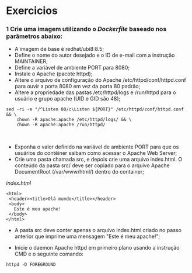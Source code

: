 # Exercicios

### 1 Crie uma imagem utilizando o _Dockerfile_ baseado nos parâmetros abaixo:
* A imagem de base é redhat/ubi8:8.5;
* Define o nome do autor desejado e o ID de e-mail com a instrução MAINTAINER;
* Define a variável de ambiente PORT para 8080;
* Instale o Apache (pacote httpd);
* Altere o arquivo de configuração do Apache /etc/httpd/conf/httpd.conf para ouvir a porta 8080 em vez da porta 80 padrão;
* Altere a propriedade das pastas /etc/httpd/logs e /run/httpd para o usuário e grupo apache (UID e GID são 48);
```
sed -ri -e "/^Listen 80/c\Listen ${PORT}" /etc/httpd/conf/httpd.conf && \
    chown -R apache:apache /etc/httpd/logs/ && \
    chown -R apache:apache /run/httpd/
```
<br/>

* Exponha o valor definido na variável de ambiente PORT para que os usuários do contêiner saibam como acessar o Apache Web Server;
* Crie uma pasta chamada src, e depois crie uma arquivo index.html. O conteúdo da pasta src/ deve ser copiado para o arquivo Apache DocumentRoot (/var/www/html/) dentro do container;
  
_index.html_
```
<html>
 <header><title>Olá mundo</title></header>
 <body>
   Este é meu apache! 
 </body>
</html>
```

* A pasta src deve conter apenas o arquivo index.html criado no passo anterior que imprime uma mensagem "Este é meu apache!";

* Inicie o daemon Apache httpd em primeiro plano usando a instrução CMD e o seguinte comando:

```
httpd -D FOREGROUND
```
